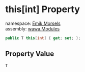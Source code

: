 # this\[int\] Property

namespace: [Emik\.Morsels](../../Emik.Morsels.md)<br />
assembly: [wawa\.Modules](../../../wawa.Modules.md)



```csharp
public T this[int] { get; set; };
```

## Property Value

`T`


